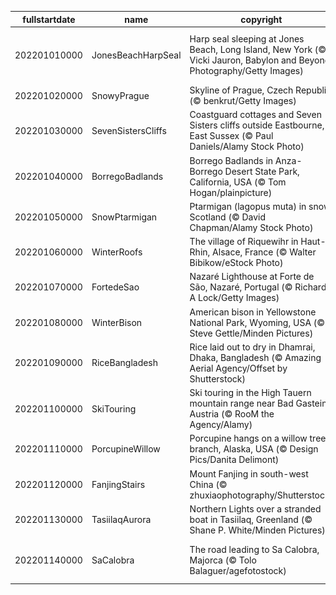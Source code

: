 |fullstartdate|name|copyright|title|image|
|--|--|--|--|--|
202201010000|JonesBeachHarpSeal|Harp seal sleeping at Jones Beach, Long Island, New York (© Vicki Jauron, Babylon and Beyond Photography/Getty Images)|Napping away New Year’s Day|![](/en-GB/2022/01/202201010000JonesBeachHarpSeal.jpg)|
202201020000|SnowyPrague|Skyline of Prague, Czech Republic (© benkrut/Getty Images)|Inspiring spires|![](/en-GB/2022/01/202201020000SnowyPrague.jpg)|
202201030000|SevenSistersCliffs|Coastguard cottages and Seven Sisters cliffs outside Eastbourne, East Sussex (© Paul Daniels/Alamy Stock Photo)|The white cliffs of... East Sussex|![](/en-GB/2022/01/202201030000SevenSistersCliffs.jpg)|
202201040000|BorregoBadlands|Borrego Badlands in Anza-Borrego Desert State Park, California, USA (© Tom Hogan/plainpicture)|Sunset in the badlands|![](/en-GB/2022/01/202201040000BorregoBadlands.jpg)|
202201050000|SnowPtarmigan|Ptarmigan (lagopus muta) in snow, Scotland (© David Chapman/Alamy Stock Photo)|Winter coat weather|![](/en-GB/2022/01/202201050000SnowPtarmigan.jpg)|
202201060000|WinterRoofs|The village of Riquewihr in Haut-Rhin, Alsace, France (© Walter Bibikow/eStock Photo)|Rooftops of Riquewihr|![](/en-GB/2022/01/202201060000WinterRoofs.jpg)|
202201070000|FortedeSao|Nazaré Lighthouse at Forte de São, Nazaré, Portugal (© Richard A Lock/Getty Images)|Big wave season|![](/en-GB/2022/01/202201070000FortedeSao.jpg)|
202201080000|WinterBison|American bison in Yellowstone National Park, Wyoming, USA (© Steve Gettle/Minden Pictures)|Bundle up, bison|![](/en-GB/2022/01/202201080000WinterBison.jpg)|
202201090000|RiceBangladesh|Rice laid out to dry in Dhamrai, Dhaka, Bangladesh (© Amazing Aerial Agency/Offset by Shutterstock)|Sun-dried rice|![](/en-GB/2022/01/202201090000RiceBangladesh.jpg)|
202201100000|SkiTouring|Ski touring in the High Tauern mountain range near Bad Gastein, Austria (© RooM the Agency/Alamy)|Off-piste in Austria|![](/en-GB/2022/01/202201100000SkiTouring.jpg)|
202201110000|PorcupineWillow|Porcupine hangs on a willow tree branch, Alaska, USA (© Design Pics/Danita Delimont)|Quills in the willow|![](/en-GB/2022/01/202201110000PorcupineWillow.jpg)|
202201120000|FanjingStairs|Mount Fanjing in south-west China (© zhuxiaophotography/Shutterstock)|Building temples in the sky|![](/en-GB/2022/01/202201120000FanjingStairs.jpg)|
202201130000|TasiilaqAurora|Northern Lights over a stranded boat in Tasiilaq, Greenland (© Shane P. White/Minden Pictures)|Emerald skies over Greenland|![](/en-GB/2022/01/202201130000TasiilaqAurora.jpg)|
202201140000|SaCalobra|The road leading to Sa Calobra, Majorca (© Tolo Balaguer/agefotostock)|The ups and downs of Majorca|![](/en-GB/2022/01/202201140000SaCalobra.jpg)|
